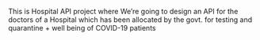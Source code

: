 This is Hospital API project where We’re going to design an API for the doctors of a Hospital which has been allocated by the govt. for testing and quarantine + well being of COVID-19 patients
